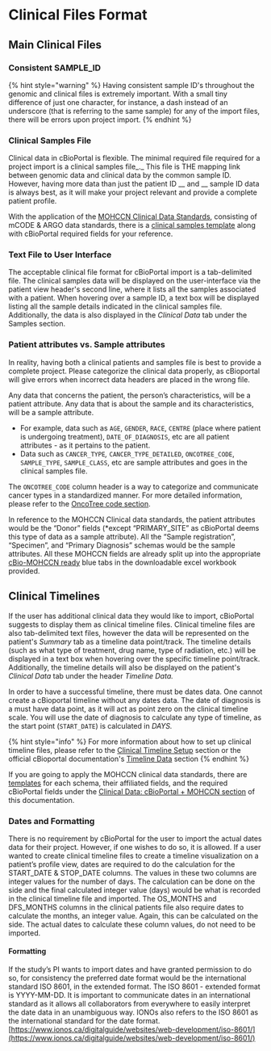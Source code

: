 # Clinical Files Format

## Main Clinical Files

### Consistent SAMPLE\_ID&#x20;

{% hint style="warning" %}
Having consistent sample ID's throughout the genomic and clinical files is extremely important. With a small tiny difference of just one character, for instance, a dash instead of an underscore (that is referring to the same sample) for any of the import files, there will be errors upon project import.
{% endhint %}

### Clinical Samples File

Clinical data in cBioPortal is flexible. The minimal required file required for a project import is a clinical samples file_._ This file is THE mapping link between genomic data and clinical data by the common sample ID. However, having more data than just the patient ID __ and __ sample ID data is always best, as it will make your project relevant and provide a complete patient profile.&#x20;

With the application of the [MOHCCN Clinical Data Standards](../../clinical-data-cbioportal-+-mohccn/), consisting of mCODE & ARGO data standards, there is a [clinical samples template](../../clinical-data-cbioportal-+-mohccn/templates/sample-file.md) along with cBioPortal required fields for your reference.

### Text File to User Interface

The acceptable clinical file format for cBioPortal import is a tab-delimited file. The clinical samples data will be displayed on the user-interface via the patient view header's second line, where it lists all the samples associated with a patient. When hovering over a sample ID, a text box will be displayed listing all the sample details indicated in the clinical samples file. Additionally, the data is also displayed in the _Clinical Data_ tab under the Samples section.

### Patient attributes vs. Sample attributes

In reality, having both a clinical patients and samples file is best to provide a complete project. Please categorize the clinical data properly, as cBioportal will give errors when incorrect data headers are placed in the wrong file.&#x20;

Any data that concerns the patient, the person’s characteristics, will be a patient attribute. Any data that is about the sample and its characteristics, will be a sample attribute.

* For example, data such as `AGE`, `GENDER`, `RACE`, `CENTRE` (place where patient is undergoing treatment), `DATE_OF_DIAGNOSIS`, etc are all patient attributes - as it pertains to the patient.&#x20;
* Data such as `CANCER_TYPE`_,_ `CANCER_TYPE_DETAILED`, `ONCOTREE_CODE`, `SAMPLE_TYPE`, `SAMPLE_CLASS`, etc are sample attributes and goes in the clinical samples file.&#x20;

The `ONCOTREE_CODE` column header is a way to categorize and communicate cancer types in a standardized manner. For more detailed information, please refer to the [OncoTree code section](clinical-sample-file-oncotree-code.md).

In reference to the MOHCCN Clinical data standards, the patient attributes would be the “Donor” fields (\*except “PRIMARY\_SITE” as cBioPortal deems this type of data as a sample attribute). All the “Sample registration”, “Specimen”, and “Primary Diagnosis” schemas would be the sample attributes. All these MOHCCN fields are already split up into the appropriate [cBio-MOHCCN ready](../../clinical-data-cbioportal-+-mohccn/templates/) blue tabs in the downloadable excel workbook provided.

## Clinical Timelines

If the user has additional clinical data they would like to import, cBioPortal suggests to display them as clinical timeline files. Clinical timeline files are also tab-delimited text files, however the data will be represented on the patient's _Summary_ tab as a timeline data point/track. The timeline details (such as what type of treatment, drug name, type of radiation, etc.) will be displayed in a text box when hovering over the specific timeline point/track. Additionally, the timeline details will also be displayed on the patient's _Clinical Data_ tab under the header _Timeline Data._

In order to have a successful timeline, there must be dates data. One cannot create a cBioportal timeline without any dates data. The date of diagnosis is a must have data point, as it will act as point zero on the clinical timeline scale. You will use the date of diagnosis to calculate any type of timeline, as the start point (`START_DATE`) is calculated in _DAYS._

{% hint style="info" %}
For more information about how to set up clinical timeline files, please refer to the [Clinical Timeline Setup](../clinical-timeline-setup/what-is-it.md) section or the official cBioportal documentation's [Timeline Data](https://docs.cbioportal.org/5.1-data-loading/data-loading/file-formats#timeline-data) section
{% endhint %}

If you are going to apply the MOHCCN clinical data standards, there are [templates](../../clinical-data-cbioportal-+-mohccn/templates/timeline-specimen.md) for each schema, their affiliated fields, and the required cBioPortal fields under the [Clinical Data: cBioPortal + MOHCCN section](../../clinical-data-cbioportal-+-mohccn/) of this documentation.

### Dates and Formatting

There is no requirement by cBioPortal for the user to import the actual dates data for their project. However, if one wishes to do so, it is allowed. If a user wanted to create clinical timeline files to create a timeline visualization on a patient’s profile view, dates are required to do the calculation for the START\_DATE & STOP\_DATE columns. The values in these two columns are integer values for the number of days. The calculation can be done on the side and the final calculated integer value (days) would be what is recorded in the clinical timeline file and imported. The OS\_MONTHS and DFS\_MONTHS columns in the clinical patients file also require dates to calculate the months, an integer value. Again, this can be calculated on the side. The actual dates to calculate these column values, do not need to be imported.

#### Formatting

If the study’s PI wants to import dates and have granted permission to do so, for consistency the preferred date format would be the international standard ISO 8601, in the extended format. The ISO 8601 - extended format is YYYY-MM-DD. It is important to communicate dates in an international standard as it allows all collaborators from everywhere to easily interpret the date data in an unambiguous way. IONOs also refers to the ISO 8601 as the international standard for the date format. [https://www.ionos.ca/digitalguide/websites/web-development/iso-8601/](https://www.ionos.ca/digitalguide/websites/web-development/iso-8601/)

